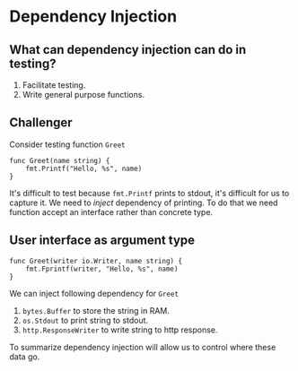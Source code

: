 # Dependency Injection

## What can dependency injection can do in testing?

1. Facilitate testing.
2. Write general purpose functions.

## Challenger

Consider testing function `Greet`

```
func Greet(name string) {
	fmt.Printf("Hello, %s", name)
}
```

It's difficult to test because `fmt.Printf` prints to stdout, it's difficult for us to capture it. We need to *inject*
dependency of printing. To do that we need function accept an interface rather than concrete type.

## User interface as argument type

```
func Greet(writer io.Writer, name string) {
	fmt.Fprintf(writer, "Hello, %s", name)
}

```

We can inject following dependency for `Greet`

1. `bytes.Buffer` to store the string in RAM.
2. `os.Stdout` to print string to stdout.
3. `http.ResponseWriter` to write string to http response.

To summarize dependency injection will allow us to control where these data go.